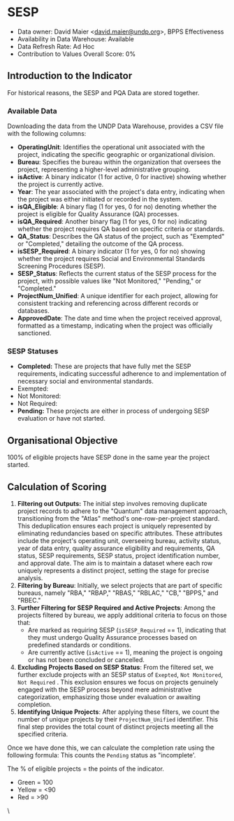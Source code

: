 # SESP

* Data owner: David Maier <[david.maier@undp.org](mailto:david.maier@undp.org)>, BPPS Effectiveness
* Availability in Data Warehouse: Available&#x20;
* Data Refresh Rate: Ad Hoc&#x20;
* Contribution to Values Overall Score: 0%

## Introduction to the Indicator



For historical reasons, the SESP and PQA Data are stored together.

### Available Data

Downloading the data from the UNDP Data Warehouse, provides a CSV file with the following columns:

* **OperatingUnit**: Identifies the operational unit associated with the project, indicating the specific geographic or organizational division.
* **Bureau**: Specifies the bureau within the organization that oversees the project, representing a higher-level administrative grouping.
* **isActive**: A binary indicator (1 for active, 0 for inactive) showing whether the project is currently active.
* **Year**: The year associated with the project's data entry, indicating when the project was either initiated or recorded in the system.
* **isQA\_Eligible**: A binary flag (1 for yes, 0 for no) denoting whether the project is eligible for Quality Assurance (QA) processes.
* **isQA\_Required**: Another binary flag (1 for yes, 0 for no) indicating whether the project requires QA based on specific criteria or standards.
* **QA\_Status**: Describes the QA status of the project, such as "Exempted" or "Completed," detailing the outcome of the QA process.
* **isSESP\_Required**: A binary indicator (1 for yes, 0 for no) showing whether the project requires Social and Environmental Standards Screening Procedures (SESP).
* **SESP\_Status**: Reflects the current status of the SESP process for the project, with possible values like "Not Monitored," "Pending," or "Completed."
* **ProjectNum\_Unified**: A unique identifier for each project, allowing for consistent tracking and referencing across different records or databases.
* **ApprovedDate**: The date and time when the project received approval, formatted as a timestamp, indicating when the project was officially sanctioned.

### SESP Statuses

* **Completed:** These are projects that have fully met the SESP requirements, indicating successful adherence to and implementation of necessary social and environmental standards.
* Exempted:&#x20;
* Not Monitored:&#x20;
* Not Required:&#x20;
* **Pending:** These projects are either in process of undergoing SESP evaluation or have not started.&#x20;

## Organisational Objective

100% of eligible projects have SESP done in the same year the project started.

## Calculation of Scoring&#x20;

1. **Filtering out Outputs:**  The initial step involves removing duplicate project records to adhere to the "Quantum" data management approach, transitioning from the "Atlas" method's one-row-per-project standard. This deduplication ensures each project is uniquely represented by eliminating redundancies based on specific attributes. These attributes include the project's operating unit, overseeing bureau, activity status, year of data entry, quality assurance eligibility and requirements, QA status, SESP requirements, SESP status, project identification number, and approval date. The aim is to maintain a dataset where each row uniquely represents a distinct project, setting the stage for precise analysis.
2. **Filtering by Bureau**: Initially, we select projects that are part of specific bureaus, namely "RBA," "RBAP," "RBAS," "RBLAC," "CB," "BPPS," and "RBEC."&#x20;
3. **Further Filtering for SESP Required and Active Projects**: Among the projects filtered by bureau, we apply additional criteria to focus on those that:
   * Are marked as requiring SESP (`isSESP_Required` == 1), indicating that they must undergo Quality Assurance processes based on predefined standards or conditions.
   * Are currently active (`isActive` == 1), meaning the project is ongoing or has not been concluded or cancelled.
4. **Excluding Projects Based on SESP Status**: From the filtered set, we further exclude projects with an SESP status of  `Exepted`, `Not Monitored`, `Not Required` . This exclusion ensures we focus on projects genuinely engaged with the SESP process beyond mere administrative categorization, emphasizing those under evaluation or awaiting completion.
5. **Identifying Unique Projects**: After applying these filters, we count the number of unique projects by their `ProjectNum_Unified` identifier. This final step provides the total count of distinct projects meeting all the specified criteria.

Once we have done this, we can calculate the completion rate using the following formula: This counts the `Pending` status as "incomplete'.

The % of eligible projects =  the points of the indicator.&#x20;

* Green = 100
* Yellow = <90
* Red = >90

\










